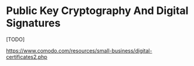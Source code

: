 # Public Key Cryptography And Digital Signatures

[TODO]

https://www.comodo.com/resources/small-business/digital-certificates2.php
